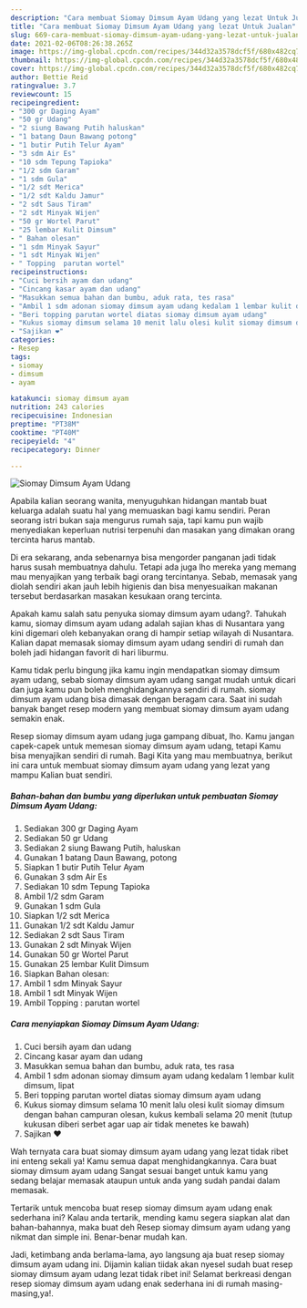 ```yaml
---
description: "Cara membuat Siomay Dimsum Ayam Udang yang lezat Untuk Jualan"
title: "Cara membuat Siomay Dimsum Ayam Udang yang lezat Untuk Jualan"
slug: 669-cara-membuat-siomay-dimsum-ayam-udang-yang-lezat-untuk-jualan
date: 2021-02-06T08:26:38.265Z
image: https://img-global.cpcdn.com/recipes/344d32a3578dcf5f/680x482cq70/siomay-dimsum-ayam-udang-foto-resep-utama.jpg
thumbnail: https://img-global.cpcdn.com/recipes/344d32a3578dcf5f/680x482cq70/siomay-dimsum-ayam-udang-foto-resep-utama.jpg
cover: https://img-global.cpcdn.com/recipes/344d32a3578dcf5f/680x482cq70/siomay-dimsum-ayam-udang-foto-resep-utama.jpg
author: Bettie Reid
ratingvalue: 3.7
reviewcount: 15
recipeingredient:
- "300 gr Daging Ayam"
- "50 gr Udang"
- "2 siung Bawang Putih haluskan"
- "1 batang Daun Bawang potong"
- "1 butir Putih Telur Ayam"
- "3 sdm Air Es"
- "10 sdm Tepung Tapioka"
- "1/2 sdm Garam"
- "1 sdm Gula"
- "1/2 sdt Merica"
- "1/2 sdt Kaldu Jamur"
- "2 sdt Saus Tiram"
- "2 sdt Minyak Wijen"
- "50 gr Wortel Parut"
- "25 lembar Kulit Dimsum"
- " Bahan olesan"
- "1 sdm Minyak Sayur"
- "1 sdt Minyak Wijen"
- " Topping  parutan wortel"
recipeinstructions:
- "Cuci bersih ayam dan udang"
- "Cincang kasar ayam dan udang"
- "Masukkan semua bahan dan bumbu, aduk rata, tes rasa"
- "Ambil 1 sdm adonan siomay dimsum ayam udang kedalam 1 lembar kulit dimsum, lipat"
- "Beri topping parutan wortel diatas siomay dimsum ayam udang"
- "Kukus siomay dimsum selama 10 menit lalu olesi kulit siomay dimsum dengan bahan campuran olesan, kukus kembali selama 20 menit (tutup kukusan diberi serbet agar uap air tidak menetes ke bawah)"
- "Sajikan ❤"
categories:
- Resep
tags:
- siomay
- dimsum
- ayam

katakunci: siomay dimsum ayam 
nutrition: 243 calories
recipecuisine: Indonesian
preptime: "PT38M"
cooktime: "PT40M"
recipeyield: "4"
recipecategory: Dinner

---
```



![Siomay Dimsum Ayam Udang](https://img-global.cpcdn.com/recipes/344d32a3578dcf5f/680x482cq70/siomay-dimsum-ayam-udang-foto-resep-utama.jpg)

Apabila kalian seorang wanita, menyuguhkan hidangan mantab buat keluarga adalah suatu hal yang memuaskan bagi kamu sendiri. Peran seorang istri bukan saja mengurus rumah saja, tapi kamu pun wajib menyediakan keperluan nutrisi terpenuhi dan masakan yang dimakan orang tercinta harus mantab.

Di era  sekarang, anda sebenarnya bisa mengorder panganan jadi tidak harus susah membuatnya dahulu. Tetapi ada juga lho mereka yang memang mau menyajikan yang terbaik bagi orang tercintanya. Sebab, memasak yang diolah sendiri akan jauh lebih higienis dan bisa menyesuaikan makanan tersebut berdasarkan masakan kesukaan orang tercinta. 



Apakah kamu salah satu penyuka siomay dimsum ayam udang?. Tahukah kamu, siomay dimsum ayam udang adalah sajian khas di Nusantara yang kini digemari oleh kebanyakan orang di hampir setiap wilayah di Nusantara. Kalian dapat memasak siomay dimsum ayam udang sendiri di rumah dan boleh jadi hidangan favorit di hari liburmu.

Kamu tidak perlu bingung jika kamu ingin mendapatkan siomay dimsum ayam udang, sebab siomay dimsum ayam udang sangat mudah untuk dicari dan juga kamu pun boleh menghidangkannya sendiri di rumah. siomay dimsum ayam udang bisa dimasak dengan beragam cara. Saat ini sudah banyak banget resep modern yang membuat siomay dimsum ayam udang semakin enak.

Resep siomay dimsum ayam udang juga gampang dibuat, lho. Kamu jangan capek-capek untuk memesan siomay dimsum ayam udang, tetapi Kamu bisa menyajikan sendiri di rumah. Bagi Kita yang mau membuatnya, berikut ini cara untuk membuat siomay dimsum ayam udang yang lezat yang mampu Kalian buat sendiri.

<!--inarticleads1-->

##### Bahan-bahan dan bumbu yang diperlukan untuk pembuatan Siomay Dimsum Ayam Udang:

1. Sediakan 300 gr Daging Ayam
1. Sediakan 50 gr Udang
1. Sediakan 2 siung Bawang Putih, haluskan
1. Gunakan 1 batang Daun Bawang, potong
1. Siapkan 1 butir Putih Telur Ayam
1. Gunakan 3 sdm Air Es
1. Sediakan 10 sdm Tepung Tapioka
1. Ambil 1/2 sdm Garam
1. Gunakan 1 sdm Gula
1. Siapkan 1/2 sdt Merica
1. Gunakan 1/2 sdt Kaldu Jamur
1. Sediakan 2 sdt Saus Tiram
1. Gunakan 2 sdt Minyak Wijen
1. Gunakan 50 gr Wortel Parut
1. Gunakan 25 lembar Kulit Dimsum
1. Siapkan  Bahan olesan:
1. Ambil 1 sdm Minyak Sayur
1. Ambil 1 sdt Minyak Wijen
1. Ambil  Topping : parutan wortel




<!--inarticleads2-->

##### Cara menyiapkan Siomay Dimsum Ayam Udang:

1. Cuci bersih ayam dan udang
1. Cincang kasar ayam dan udang
1. Masukkan semua bahan dan bumbu, aduk rata, tes rasa
1. Ambil 1 sdm adonan siomay dimsum ayam udang kedalam 1 lembar kulit dimsum, lipat
1. Beri topping parutan wortel diatas siomay dimsum ayam udang
1. Kukus siomay dimsum selama 10 menit lalu olesi kulit siomay dimsum dengan bahan campuran olesan, kukus kembali selama 20 menit (tutup kukusan diberi serbet agar uap air tidak menetes ke bawah)
1. Sajikan ❤




Wah ternyata cara buat siomay dimsum ayam udang yang lezat tidak ribet ini enteng sekali ya! Kamu semua dapat menghidangkannya. Cara buat siomay dimsum ayam udang Sangat sesuai banget untuk kamu yang sedang belajar memasak ataupun untuk anda yang sudah pandai dalam memasak.

Tertarik untuk mencoba buat resep siomay dimsum ayam udang enak sederhana ini? Kalau anda tertarik, mending kamu segera siapkan alat dan bahan-bahannya, maka buat deh Resep siomay dimsum ayam udang yang nikmat dan simple ini. Benar-benar mudah kan. 

Jadi, ketimbang anda berlama-lama, ayo langsung aja buat resep siomay dimsum ayam udang ini. Dijamin kalian tiidak akan nyesel sudah buat resep siomay dimsum ayam udang lezat tidak ribet ini! Selamat berkreasi dengan resep siomay dimsum ayam udang enak sederhana ini di rumah masing-masing,ya!.

